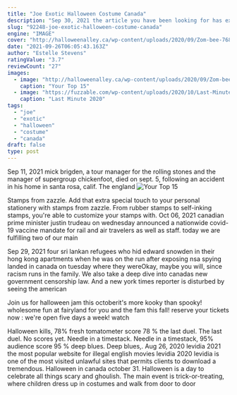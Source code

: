 ```yaml
---
title: "Joe Exotic Halloween Costume Canada"
description: "Sep 30, 2021 the article you have been looking for has expired and is not longer available on our system. This is due to newswire licensing terms. In search of japans lost wolves is this enigmatic"
slug: "92248-joe-exotic-halloween-costume-canada"
engine: "IMAGE"
cover: "http://halloweenalley.ca/wp-content/uploads/2020/09/Zom-bee-768x557.jpg"
date: "2021-09-26T06:05:43.163Z"
author: "Estelle Stevens"
ratingValue: "3.7"
reviewCount: "27"
images:
  - image: "http://halloweenalley.ca/wp-content/uploads/2020/09/Zom-bee-768x557.jpg"
    caption: "Your Top 15"
  - image: "https://fuzzable.com/wp-content/uploads/2020/10/Last-Minute-2020-Inspired-Halloween-Costumes-05-728x485.jpg"
    caption: "Last Minute 2020"
tags:
  - "joe"
  - "exotic"
  - "halloween"
  - "costume"
  - "canada"
draft: false
type: post
---
```


Sep 11, 2021 mick brigden, a tour manager for the rolling stones and the manager of supergroup chickenfoot, died on sept. 5, following an accident in his home in santa rosa, calif. The england
![Your Top 15](http://halloweenalley.ca/wp-content/uploads/2020/09/Zom-bee-768x557.jpg "Your Top 15")

Stamps from zazzle. Add that extra special touch to your personal stationery with stamps from zazzle. From rubber stamps to self-inking stamps, you&#39;re able to customize your stamps with. Oct 06, 2021 canadian prime minister justin trudeau on wednesday announced a nationwide covid-19 vaccine mandate for rail and air travelers as well as staff. today we are fulfilling two of our main
<!--inArticleAds-->

<!--galleryOne-->

Sep 29, 2021 four sri lankan refugees who hid edward snowden in their hong kong apartments when he was on the run after exposing nsa spying landed in canada on tuesday where they wereOkay, maybe you will, since racism runs in the family. We also take a deep dive into canadas new government censorship law. And a new york times reporter is disturbed by seeing the american
<!--inArticleAds-->

<!--galleryTwo-->

Join us for halloween jam this octoberit's more kooky than spooky! wholesome fun at fairyland for you and the fam this fall! reserve your tickets now : we're open five days a week! watch
<!--galleryThree-->

Halloween kills, 78% fresh tomatometer score 78 % the last duel. The last duel. No scores yet. Needle in a timestack. Needle in a timestack, 95% audience score 95 % deep blues. Deep blues,. Aug 26, 2020 levidia 2021 the most popular website for illegal english movies levidia 2020  levidia is one of the most visited unlawful sites that permits clients to download a tremendous. Halloween in canada october 31. Halloween is a day to celebrate all things scary and ghoulish. The main event is trick-or-treating, where children dress up in costumes and walk from door to door